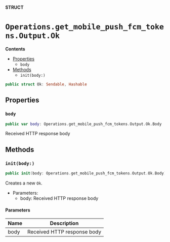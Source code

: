 **STRUCT**

# `Operations.get_mobile_push_fcm_tokens.Output.Ok`

**Contents**

- [Properties](#properties)
  - `body`
- [Methods](#methods)
  - `init(body:)`

```swift
public struct Ok: Sendable, Hashable
```

## Properties
### `body`

```swift
public var body: Operations.get_mobile_push_fcm_tokens.Output.Ok.Body
```

Received HTTP response body

## Methods
### `init(body:)`

```swift
public init(body: Operations.get_mobile_push_fcm_tokens.Output.Ok.Body)
```

Creates a new `Ok`.

- Parameters:
  - body: Received HTTP response body

#### Parameters

| Name | Description |
| ---- | ----------- |
| body | Received HTTP response body |